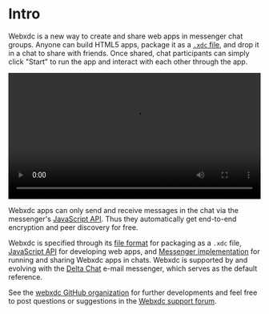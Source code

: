 # Intro 

Webxdc is a new way to create and share web apps in messenger chat groups. Anyone can build HTML5 apps, package it as a [`.xdc` file](./spec/index.html#webxdc-file-format), and drop it in a chat to share with friends. Once shared, chat participants can simply click "Start" to run the app and interact with each other through the app.

<video controls style="width:560px; max-width: 100%;"><source src="https://webxdc.org/assets/just-web-apps.mp4" type="video/mp4"><a href="https://www.youtube.com/watch?v=I1K4pBvb2pI">watch "just web apps" on youtube</a></video>

Webxdc apps can only send and receive messages in the chat via the messenger's [JavaScript API]. Thus they automatically get end-to-end encryption and peer discovery for free.

Webxdc is specified through its [file format](/spec/index.html#webxdc-file-format) for packaging as a `.xdc` file, [JavaScript API] for developing web apps, and [Messenger implementation] for running and sharing Webxdc apps in chats. Webxdc is supported by and evolving with the [Delta Chat](https://delta.chat) e-mail messenger, which serves as the default reference.

See the [webxdc GitHub organization](https://github.com/webxdc) for further developments and feel free to post questions or suggestions in the [Webxdc support forum](https://support.delta.chat/c/webxdc/20).

[JavaScript API]: /spec/index.html#webxdc-api
[Messenger implementation]: /spec/index.html#messenger-implementation
